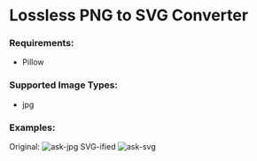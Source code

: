 # Lossless PNG to SVG Converter

### Requirements: 
+ Pillow

### Supported Image Types: 
+ jpg

### Examples: 
Original: ![ask-jpg](https://github.com/mattrberry/lossless-png-to-jpg/master/examples/Ask.jpg) SVG-ified ![ask-svg](https://github.com/mattrberry/lossless-png-to-svg/master/examples/Ask.svg)
